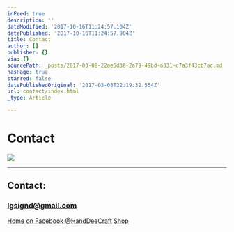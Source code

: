 ```yaml
---
inFeed: true
description: ''
dateModified: '2017-10-16T11:24:57.104Z'
datePublished: '2017-10-16T11:24:57.984Z'
title: Contact
author: []
publisher: {}
via: {}
sourcePath: _posts/2017-03-08-22ae5d38-2a79-49bd-a831-c7a3f43cb7ac.md
hasPage: true
starred: false
datePublishedOriginal: '2017-03-08T22:19:32.554Z'
url: contact/index.html
_type: Article

---
```

# Contact
![](https://s3-us-west-2.amazonaws.com/the-grid-img/p/e5183191ef1f4db2a6c6cfe2a2591a2e8a88f603.jpg)

---

## Contact:

### lgsignd@gmail.com
[Home][0]
[on Facebook @HandDeeCraft][1]
[Shop][2]

[0]: https://thegrid.ai/lgsignd/
[1]: https://www.facebook.com/HandDeeCraft/
[2]: https://www.etsy.com/shop/lgsignd/